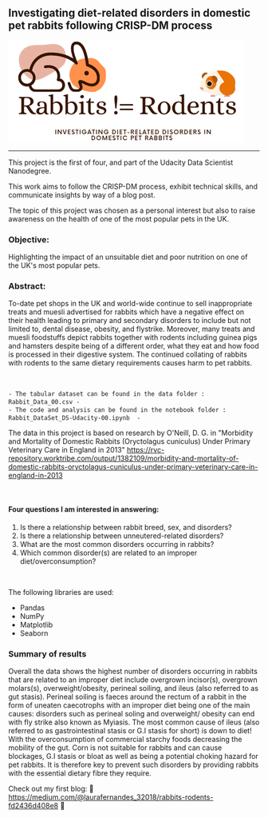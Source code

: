 ## Investigating diet-related disorders in domestic pet rabbits following CRISP-DM process


![](images/rabbit_not_rodent.png) 


--- 

This project is the first of four, and part of the Udacity Data Scientist Nanodegree. 

This work aims to follow the CRISP-DM process, exhibit technical skills, and communicate insights by way of a blog post. 

The topic of this project was chosen as a personal interest but also to raise awareness on the health of one of the most popular pets in the UK. 


### Objective: 

Highlighting the impact of an unsuitable diet and poor nutrition on one of the UK's most popular pets.

### Abstract:
To-date pet shops in the UK and world-wide continue to sell inappropriate treats and muesli advertised for rabbits which have a negative effect on their health leading to primary and secondary disorders to include but not limited to, dental disease, obesity, and flystrike. Moreover, many treats and muesli foodstuffs depict rabbits together with rodents including guinea pigs and hamsters despite being of a different order, what they eat and how food is processed in their digestive system. The continued collating of rabbits with rodents to the same dietary requirements causes harm to pet rabbits. 

<br/>

    - The tabular dataset can be found in the data folder : Rabbit_Data_00.csv -
    - The code and analysis can be found in the notebook folder : Rabbit_DataSet_DS-Udacity-00.ipynb  -
  
                                     
The data in this project is based on research by O'Neill, D. G. in "Morbidity and Mortality of Domestic Rabbits (Oryctolagus cuniculus) Under Primary Veterinary Care in England in 2013" https://rvc-repository.worktribe.com/output/1382109/morbidity-and-mortality-of-domestic-rabbits-oryctolagus-cuniculus-under-primary-veterinary-care-in-england-in-2013 

<br/>

#### Four questions I am interested in answering:

1. Is there a relationship between rabbit breed, sex, and disorders?
2. Is there a relationship between unneutered-related disorders?
3. What are the most common disorders occurring in rabbits?
4. Which common disorder(s) are related to an improper diet/overconsumption?


<br/>

The following libraries are used: 

-  Pandas
-  NumPy
-  Matplotlib 
-  Seaborn


### Summary of results
Overall the data shows the highest number of disorders occurring in rabbits that are related to an improper diet include overgrown incisor(s), overgrown molars(s), overweight/obesity, perineal soiling, and ileus (also referred to as gut stasis). Perineal soiling is faeces around the rectum of a rabbit in the form of uneaten caecotrophs with an improper diet being one of the main causes: disorders such as perineal soling and overweight/ obesity can end with fly strike also known as Myiasis.
The most common cause of ileus (also referred to as gastrointestinal stasis or G.I stasis for short) is down to diet! With the overconsumption of commercial starchy foods decreasing the mobility of the gut. Corn is not suitable for rabbits and can cause blockages, G.I stasis or bloat as well as being a potential choking hazard for pet rabbits. It is therefore key to prevent such disorders by providing rabbits with the essential dietary fibre they require.

Check out my first blog: :rabbit: https://medium.com/@laurafernandes_32018/rabbits-rodents-fd2436d408e8 :rabbit:
